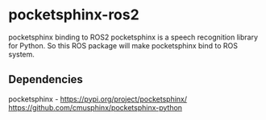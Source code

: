 # pocketsphinx-ros2
pocketsphinx binding to ROS2
pocketsphinx is a speech recognition library for Python. So this ROS package will make pocketsphinx bind to ROS system.


## Dependencies
pocketsphinx - 
    https://pypi.org/project/pocketsphinx/
    https://github.com/cmusphinx/pocketsphinx-python